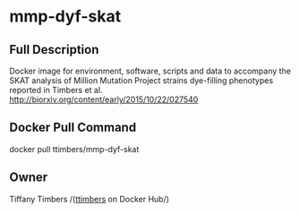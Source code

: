 # mmp-dyf-skat

## Full Description
Docker image for environment, software, scripts and data to accompany the SKAT analysis of Million Mutation Project strains dye-filling phenotypes reported in Timbers et al. http://biorxiv.org/content/early/2015/10/22/027540

## Docker Pull Command
docker pull ttimbers/mmp-dyf-skat

## Owner
Tiffany Timbers /([ttimbers](https://hub.docker.com/u/ttimbers/) on Docker Hub/)
